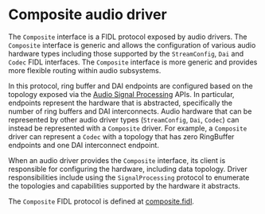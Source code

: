 # Composite audio driver

The `Composite` interface is a FIDL protocol exposed by audio drivers. The `Composite` interface
is generic and allows the configuration of various audio hardware types including those supported
by the `StreamConfig`, `Dai` and `Codec` FIDL interfaces. The `Composite` interface is more
generic and provides more flexible routing within audio subsystems.

In this protocol, ring buffer and DAI endpoints are configured based on the topology exposed via
the [Audio Signal Processing](signal-processing.md) APIs. In particular, endpoints represent the
hardware that is abstracted, specifically the number of ring buffers and DAI interconnects. Audio
hardware that can be represented by other audio driver types (`StreamConfig`, `Dai`, `Codec`) can
instead be represented with a `Composite` driver. For example, a `Composite` driver can represent
a `Codec` with a topology that has zero RingBuffer endpoints and one DAI interconnect endpoint.

When an audio driver provides the `Composite` interface, its client is responsible for configuring
the hardware, including data topology. Driver responsibilities include using the
`SignalProcessing` protocol to enumerate the topologies and capabilities supported by the hardware
it abstracts.

The `Composite` FIDL protocol is defined at
[composite.fidl](/sdk/fidl/fuchsia.hardware.audio/composite.fidl).


